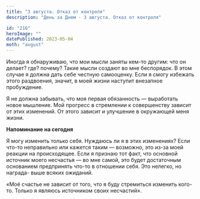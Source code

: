 ```yaml
---
title: "3 августа. Отказ от контроля"
description: "День за Днем - 3 августа. Отказ от контроля"

id: "216"
heroImage: ""
datePublished: 2023-05-04
moth: "avgust"
---
```


Иногда я обнаруживаю, что мои мысли заняты кем-то другим: что он делает? где?
почему? Такие мысли создают во мне беспорядок. В этом случае я должна дать
себе честную самооценку. Если я смогу избежать этого раздвоения, значит, в
моей жизни наступит внезапное пробуждение.

Я не должна забывать, что моя первая обязанность — выработать новое мышление.
Мой прогресс в стремлении к совершенству зависит от этих изменений. От этого
зависит и улучшение в окружающей меня жизни.

**Напоминание на сегодня**

Я могу изменить только себя. Нуждаюсь ли я в этих изменениях? Если что-то
неправильно или кажется таким — возможно, это из-за моей реакции на
происходящее. Если я признаю тот факт, что основной источник моего несчастья —
во мне самой, это будет достаточным основанием предпринять что-то в отношении
себя. Это нелегко, но награда- выше всяких ожиданий.

«Моё счастье не зависит от того, что я буду стремиться изменить кого-то.
Только я являюсь источником своих несчастий».
